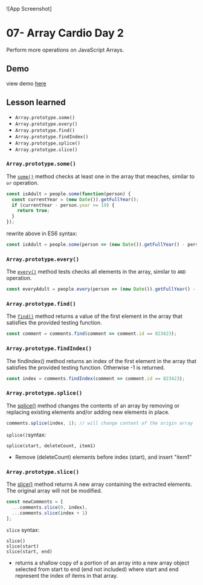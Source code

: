 ![App Screenshot]

# 07- Array Cardio Day 2
Perform more operations on JavaScript Arrays.

## Demo
view demo [here]()

## Lesson learned

- `Array.prototype.some()`
- `Array.prototype.every()`
- `Array.prototype.find()`
- `Array.prototype.findIndex()`
- `Array.prototype.splice()`
- `Array.prototype.slice()`

### `Array.prototype.some()`
The [`some()`](https://developer.mozilla.org/en-US/docs/Web/JavaScript/Reference/Global_Objects/Array/some) method checks at least one in the array that meaches, similar to `or` operation.
```javascript
const isAdult = people.some(function(person) {
  const currentYear = (new Date()).getFullYear();
  if (currentYear - person.year >= 19) {
    return true;
  }
});
```
rewrite above in ES6 syntax:
```javascript
const isAdult = people.some(person => (new Date()).getFullYear() - person.year >= 19);
```

### `Array.prototype.every()`
The [`every()`](https://developer.mozilla.org/en-US/docs/Web/JavaScript/Reference/Global_Objects/Array/every) method tests checks all elements in the array, similar to `AND` operation.
```javascript
const everyAdult = people.every(person => (new Date()).getFullYear() - person.year >= 19);
```

### `Array.prototype.find()`

The [`find()`](https://developer.mozilla.org/en-US/docs/Web/JavaScript/Reference/Global_Objects/Array/find) method returns a value of the first element in the array that satisfies the provided testing function.
```javascript
const comment = comments.find(comment => comment.id == 823423);
```


### `Array.prototype.findIndex()`

The findIndex() method returns an index of the first element in the array that satisfies the provided testing function. Otherwise -1 is returned.
```javascript
const index = comments.findIndex(comment => comment.id == 823423);
```

### `Array.prototype.splice()`

The [splice()](https://developer.mozilla.org/en-US/docs/Web/JavaScript/Reference/Global_Objects/Array/splice) method changes the contents of an array by removing or replacing existing elements and/or adding new elements in place.


```javascript
comments.splice(index, 1); // will change content of the origin array
```
`splice()`syntax:

```
splice(start, deleteCount, item1)
```
- Remove (deleteCount) elements before index (start), and insert "item1"

### `Array.prototype.slice()`
The [slice()](https://developer.mozilla.org/en-US/docs/Web/JavaScript/Reference/Global_Objects/Array/slice) method returns A new array containing the extracted elements. The original array will not be modified.


```javascript
const newComments = [
  ...comments.slice(0, index),
  ...comments.slice(index + 1)
];
```
`slice` syntax:
```
slice()
slice(start)
slice(start, end)
```
- returns a shallow copy of a portion of an array into a new array object selected from start to end (end not included) where start and end represent the index of items in that array.
